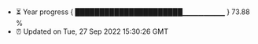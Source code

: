 - ⏳ Year progress { ██████████████████████▁▁▁▁▁▁▁▁ } 73.88 %
- ⏰ Updated on Tue, 27 Sep 2022 15:30:26 GMT

